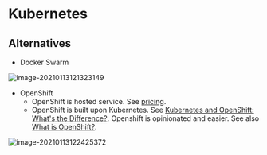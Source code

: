 # Kubernetes



## Alternatives

- Docker Swarm

![image-20210113121323149](/home/cc/Desktop/Programming/notes/DevOps/_res/Kubernetes/image-20210113121323149.png)

- OpenShift
  - OpenShift is hosted service. See [pricing](https://www.openshift.com/products/pricing/).
  - OpenShift is built upon Kubernetes. See [Kubernetes and OpenShift: What's the Difference?](https://www.youtube.com/watch?v=cTPFwXsM2po). Openshift is opinionated and easier. See also [What is OpenShift?](https://www.youtube.com/watch?v=KTN_QBuDplo).

![image-20210113122425372](/home/cc/Desktop/Programming/notes/DevOps/_res/Kubernetes/image-20210113122425372.png)